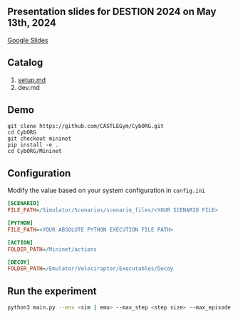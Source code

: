 ## Presentation slides for DESTION 2024 on May 13th, 2024
[Google Slides](https://docs.google.com/presentation/d/1f2pZ5q3p6cZK4m2dvq1Tvgj8ODyTyWGp3OVP4xXuaOw/edit?usp=sharing)

## Catalog

1. [setup.md](https://github.com/CASTLEGym/CybORG/blob/mininet/CybORG/Mininet/docs/setup.md)
2. dev.md

## Demo
```
git clone https://github.com/CASTLEGym/CybORG.git
cd CybORG
git checkout mininet
pip install -e .
cd CybORG/Mininet
```

## Configuration

Modify the value based on your system configuration in `config.ini`

```ini
[SCENARIO]
FILE_PATH=/Simulator/Scenarios/scenario_files/<YOUR SCENARIO FILE>

[PYTHON]
FILE_PATH=<YOUR ABSOLUTE PYTHON EXECUTION FILE PATH>

[ACTION]
FOLDER_PATH=/Mininet/actions

[DECOY]
FOLDER_PATH=/Emulator/Velociraptor/Executables/Decoy
```

## Run the experiment

```bash
python3 main.py --env <sim | emu> --max_step <step size> --max_episode <number of episodes>
```
